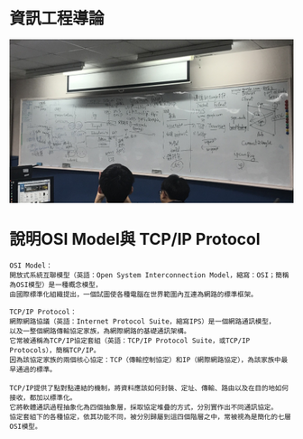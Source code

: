 # 資訊工程導論

![協定protocol](protocol.jpg)

# 說明OSI Model與 TCP/IP Protocol
```
OSI Model：
開放式系統互聯模型（英語：Open System Interconnection Model，縮寫：OSI；簡稱為OSI模型）是一種概念模型，
由國際標準化組織提出，一個試圖使各種電腦在世界範圍內互連為網路的標準框架。
```
```
TCP/IP Protocol：
網際網路協議（英語：Internet Protocol Suite，縮寫IPS）是一個網路通訊模型，
以及一整個網路傳輸協定家族，為網際網路的基礎通訊架構。
它常被通稱為TCP/IP協定套組（英語：TCP/IP Protocol Suite，或TCP/IP Protocols），簡稱TCP/IP。
因為該協定家族的兩個核心協定：TCP（傳輸控制協定）和IP（網際網路協定），為該家族中最早通過的標準。

TCP/IP提供了點對點連結的機制，將資料應該如何封裝、定址、傳輸、路由以及在目的地如何接收，都加以標準化。
它將軟體通訊過程抽象化為四個抽象層，採取協定堆疊的方式，分別實作出不同通訊協定。
協定套組下的各種協定，依其功能不同，被分別歸屬到這四個階層之中，常被視為是簡化的七層OSI模型。

```
